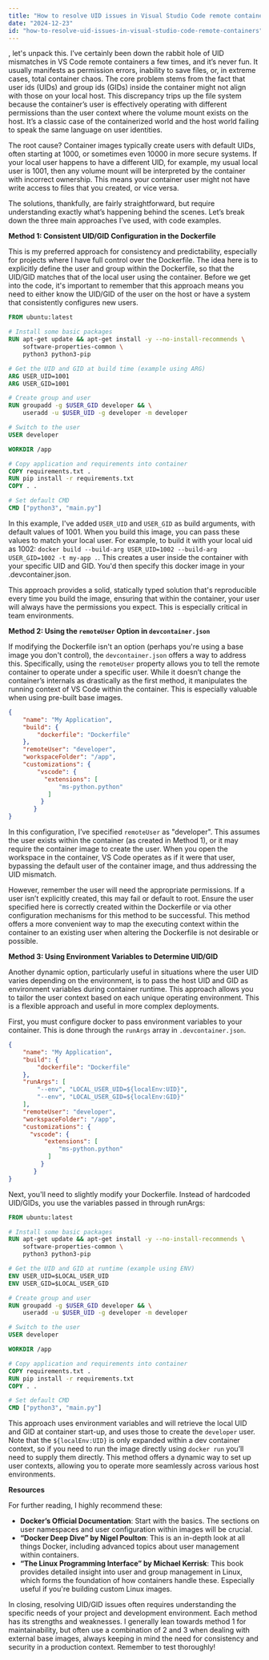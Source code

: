 ```yaml
---
title: "How to resolve UID issues in Visual Studio Code remote containers?"
date: "2024-12-23"
id: "how-to-resolve-uid-issues-in-visual-studio-code-remote-containers"
---
```


, let's unpack this. I’ve certainly been down the rabbit hole of UID mismatches in VS Code remote containers a few times, and it’s never fun. It usually manifests as permission errors, inability to save files, or, in extreme cases, total container chaos. The core problem stems from the fact that user ids (UIDs) and group ids (GIDs) inside the container might not align with those on your local host. This discrepancy trips up the file system because the container’s user is effectively operating with different permissions than the user context where the volume mount exists on the host. It’s a classic case of the containerized world and the host world failing to speak the same language on user identities.

The root cause? Container images typically create users with default UIDs, often starting at 1000, or sometimes even 10000 in more secure systems. If your local user happens to have a different UID, for example, my usual local user is 1001, then any volume mount will be interpreted by the container with incorrect ownership. This means your container user might not have write access to files that you created, or vice versa.

The solutions, thankfully, are fairly straightforward, but require understanding exactly what’s happening behind the scenes. Let’s break down the three main approaches I’ve used, with code examples.

**Method 1: Consistent UID/GID Configuration in the Dockerfile**

This is my preferred approach for consistency and predictability, especially for projects where I have full control over the Dockerfile. The idea here is to explicitly define the user and group within the Dockerfile, so that the UID/GID matches that of the local user using the container. Before we get into the code, it's important to remember that this approach means you need to either know the UID/GID of the user on the host or have a system that consistently configures new users.

```dockerfile
FROM ubuntu:latest

# Install some basic packages
RUN apt-get update && apt-get install -y --no-install-recommends \
    software-properties-common \
    python3 python3-pip

# Get the UID and GID at build time (example using ARG)
ARG USER_UID=1001
ARG USER_GID=1001

# Create group and user
RUN groupadd -g $USER_GID developer && \
    useradd -u $USER_UID -g developer -m developer

# Switch to the user
USER developer

WORKDIR /app

# Copy application and requirements into container
COPY requirements.txt .
RUN pip install -r requirements.txt
COPY . .

# Set default CMD
CMD ["python3", "main.py"]

```

In this example, I've added `USER_UID` and `USER_GID` as build arguments, with default values of 1001. When you build this image, you can pass these values to match your local user. For example, to build it with your local uid as 1002: `docker build --build-arg USER_UID=1002 --build-arg USER_GID=1002 -t my-app .`. This creates a user inside the container with your specific UID and GID. You'd then specify this docker image in your .devcontainer.json.

This approach provides a solid, statically typed solution that's reproducible every time you build the image, ensuring that within the container, your user will always have the permissions you expect. This is especially critical in team environments.

**Method 2: Using the `remoteUser` Option in `devcontainer.json`**

If modifying the Dockerfile isn't an option (perhaps you're using a base image you don't control), the `devcontainer.json` offers a way to address this. Specifically, using the `remoteUser` property allows you to tell the remote container to operate under a specific user. While it doesn’t change the container’s internals as drastically as the first method, it manipulates the running context of VS Code within the container. This is especially valuable when using pre-built base images.

```json
{
    "name": "My Application",
    "build": {
        "dockerfile": "Dockerfile"
    },
    "remoteUser": "developer",
    "workspaceFolder": "/app",
    "customizations": {
        "vscode": {
          "extensions": [
              "ms-python.python"
           ]
         }
       }
}
```

In this configuration, I’ve specified `remoteUser` as "developer". This assumes the user exists within the container (as created in Method 1), or it may require the container image to create the user. When you open the workspace in the container, VS Code operates as if it were that user, bypassing the default user of the container image, and thus addressing the UID mismatch.

However, remember the user will need the appropriate permissions. If a user isn’t explicitly created, this may fail or default to root. Ensure the user specified here is correctly created within the Dockerfile or via other configuration mechanisms for this method to be successful. This method offers a more convenient way to map the executing context within the container to an existing user when altering the Dockerfile is not desirable or possible.

**Method 3: Using Environment Variables to Determine UID/GID**

Another dynamic option, particularly useful in situations where the user UID varies depending on the environment, is to pass the host UID and GID as environment variables during container runtime. This approach allows you to tailor the user context based on each unique operating environment. This is a flexible approach and useful in more complex deployments.

First, you must configure docker to pass environment variables to your container. This is done through the `runArgs` array in `.devcontainer.json`.

```json
{
    "name": "My Application",
    "build": {
        "dockerfile": "Dockerfile"
    },
    "runArgs": [
        "--env", "LOCAL_USER_UID=${localEnv:UID}",
        "--env", "LOCAL_USER_GID=${localEnv:GID}"
    ],
    "remoteUser": "developer",
    "workspaceFolder": "/app",
    "customizations": {
      "vscode": {
          "extensions": [
              "ms-python.python"
           ]
         }
       }
}
```

Next, you'll need to slightly modify your Dockerfile. Instead of hardcoded UID/GIDs, you use the variables passed in through runArgs:

```dockerfile
FROM ubuntu:latest

# Install some basic packages
RUN apt-get update && apt-get install -y --no-install-recommends \
    software-properties-common \
    python3 python3-pip

# Get the UID and GID at runtime (example using ENV)
ENV USER_UID=$LOCAL_USER_UID
ENV USER_GID=$LOCAL_USER_GID

# Create group and user
RUN groupadd -g $USER_GID developer && \
    useradd -u $USER_UID -g developer -m developer

# Switch to the user
USER developer

WORKDIR /app

# Copy application and requirements into container
COPY requirements.txt .
RUN pip install -r requirements.txt
COPY . .

# Set default CMD
CMD ["python3", "main.py"]
```

This approach uses environment variables and will retrieve the local UID and GID at container start-up, and uses those to create the `developer` user. Note that the `${localEnv:UID}` is only expanded within a dev container context, so if you need to run the image directly using `docker run` you’ll need to supply them directly. This method offers a dynamic way to set up user contexts, allowing you to operate more seamlessly across various host environments.

**Resources**

For further reading, I highly recommend these:

*   **Docker’s Official Documentation**: Start with the basics. The sections on user namespaces and user configuration within images will be crucial.
*   **“Docker Deep Dive” by Nigel Poulton**: This is an in-depth look at all things Docker, including advanced topics about user management within containers.
*   **“The Linux Programming Interface” by Michael Kerrisk**: This book provides detailed insight into user and group management in Linux, which forms the foundation of how containers handle these. Especially useful if you're building custom Linux images.

In closing, resolving UID/GID issues often requires understanding the specific needs of your project and development environment. Each method has its strengths and weaknesses. I generally lean towards method 1 for maintainability, but often use a combination of 2 and 3 when dealing with external base images, always keeping in mind the need for consistency and security in a production context. Remember to test thoroughly!
